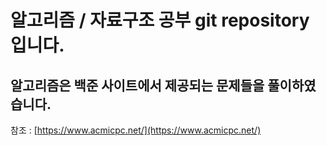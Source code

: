 # 알고리즘 / 자료구조 공부 git repository 입니다.

## 알고리즘은 백준 사이트에서 제공되는 문제들을 풀이하였습니다.
참조 : [https://www.acmicpc.net/](https://www.acmicpc.net/)

